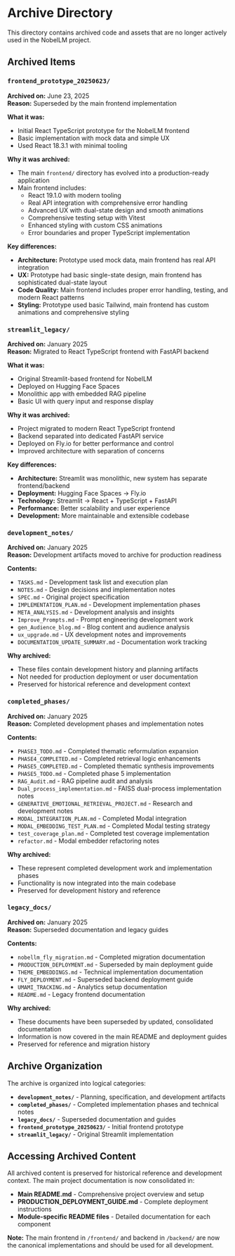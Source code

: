# Archive Directory

This directory contains archived code and assets that are no longer actively used in the NobelLM project.

## Archived Items

### `frontend_prototype_20250623/`
**Archived on:** June 23, 2025  
**Reason:** Superseded by the main frontend implementation

**What it was:**
- Initial React TypeScript prototype for the NobelLM frontend
- Basic implementation with mock data and simple UX
- Used React 18.3.1 with minimal tooling

**Why it was archived:**
- The main `frontend/` directory has evolved into a production-ready application
- Main frontend includes:
  - React 19.1.0 with modern tooling
  - Real API integration with comprehensive error handling
  - Advanced UX with dual-state design and smooth animations
  - Comprehensive testing setup with Vitest
  - Enhanced styling with custom CSS animations
  - Error boundaries and proper TypeScript implementation

**Key differences:**
- **Architecture:** Prototype used mock data, main frontend has real API integration
- **UX:** Prototype had basic single-state design, main frontend has sophisticated dual-state layout
- **Code Quality:** Main frontend includes proper error handling, testing, and modern React patterns
- **Styling:** Prototype used basic Tailwind, main frontend has custom animations and comprehensive styling

### `streamlit_legacy/`
**Archived on:** January 2025  
**Reason:** Migrated to React TypeScript frontend with FastAPI backend

**What it was:**
- Original Streamlit-based frontend for NobelLM
- Deployed on Hugging Face Spaces
- Monolithic app with embedded RAG pipeline
- Basic UI with query input and response display

**Why it was archived:**
- Project migrated to modern React TypeScript frontend
- Backend separated into dedicated FastAPI service
- Deployed on Fly.io for better performance and control
- Improved architecture with separation of concerns

**Key differences:**
- **Architecture:** Streamlit was monolithic, new system has separate frontend/backend
- **Deployment:** Hugging Face Spaces → Fly.io
- **Technology:** Streamlit → React + TypeScript + FastAPI
- **Performance:** Better scalability and user experience
- **Development:** More maintainable and extensible codebase

### `development_notes/`
**Archived on:** January 2025  
**Reason:** Development artifacts moved to archive for production readiness

**Contents:**
- `TASKS.md` - Development task list and execution plan
- `NOTES.md` - Design decisions and implementation notes
- `SPEC.md` - Original project specification
- `IMPLEMENTATION_PLAN.md` - Development implementation phases
- `META_ANALYSIS.md` - Development analysis and insights
- `Improve_Prompts.md` - Prompt engineering development work
- `gen_Audience_blog.md` - Blog content and audience analysis
- `ux_upgrade.md` - UX development notes and improvements
- `DOCUMENTATION_UPDATE_SUMMARY.md` - Documentation work tracking

**Why archived:**
- These files contain development history and planning artifacts
- Not needed for production deployment or user documentation
- Preserved for historical reference and development context

### `completed_phases/`
**Archived on:** January 2025  
**Reason:** Completed development phases and implementation notes

**Contents:**
- `PHASE3_TODO.md` - Completed thematic reformulation expansion
- `PHASE4_COMPLETED.md` - Completed retrieval logic enhancements
- `PHASE5_COMPLETED.md` - Completed thematic synthesis improvements
- `PHASE5_TODO.md` - Completed phase 5 implementation
- `RAG_Audit.md` - RAG pipeline audit and analysis
- `Dual_process_implementation.md` - FAISS dual-process implementation notes
- `GENERATIVE_EMOTIONAL_RETRIEVAL_PROJECT.md` - Research and development notes
- `MODAL_INTEGRATION_PLAN.md` - Completed Modal integration
- `MODAL_EMBEDDING_TEST_PLAN.md` - Completed Modal testing strategy
- `test_coverage_plan.md` - Completed test coverage implementation
- `refactor.md` - Modal embedder refactoring notes

**Why archived:**
- These represent completed development work and implementation phases
- Functionality is now integrated into the main codebase
- Preserved for development history and reference

### `legacy_docs/`
**Archived on:** January 2025  
**Reason:** Superseded documentation and legacy guides

**Contents:**
- `nobellm_fly_migration.md` - Completed migration documentation
- `PRODUCTION_DEPLOYMENT.md` - Superseded by main deployment guide
- `THEME_EMBEDDINGS.md` - Technical implementation documentation
- `FLY_DEPLOYMENT.md` - Superseded backend deployment guide
- `UMAMI_TRACKING.md` - Analytics setup documentation
- `README.md` - Legacy frontend documentation

**Why archived:**
- These documents have been superseded by updated, consolidated documentation
- Information is now covered in the main README and deployment guides
- Preserved for reference and migration history

## Archive Organization

The archive is organized into logical categories:

- **`development_notes/`** - Planning, specification, and development artifacts
- **`completed_phases/`** - Completed implementation phases and technical notes
- **`legacy_docs/`** - Superseded documentation and guides
- **`frontend_prototype_20250623/`** - Initial frontend prototype
- **`streamlit_legacy/`** - Original Streamlit implementation

## Accessing Archived Content

All archived content is preserved for historical reference and development context. The main project documentation is now consolidated in:

- **Main README.md** - Comprehensive project overview and setup
- **PRODUCTION_DEPLOYMENT_GUIDE.md** - Complete deployment instructions
- **Module-specific README files** - Detailed documentation for each component

**Note:** The main frontend in `/frontend/` and backend in `/backend/` are now the canonical implementations and should be used for all development. 